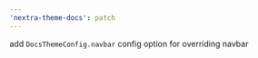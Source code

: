```yaml
---
'nextra-theme-docs': patch
---
```


add `DocsThemeConfig.navbar` config option for overriding navbar
